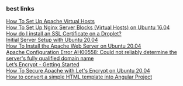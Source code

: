 ### best links
[How To Set Up Apache Virtual Hosts](https://www.digitalocean.com/community/tutorial_collections/how-to-set-up-apache-virtual-hosts)<br/>
[How To Set Up Nginx Server Blocks (Virtual Hosts) on Ubuntu 16.04](https://www.digitalocean.com/community/tutorials/how-to-set-up-nginx-server-blocks-virtual-hosts-on-ubuntu-16-04)<br/>
[How do I install an SSL Certificate on a Droplet?](https://docs.digitalocean.com/support/how-do-i-install-an-ssl-certificate-on-a-droplet/)<br/>
[Initial Server Setup with Ubuntu 20.04](https://www.digitalocean.com/community/tutorials/initial-server-setup-with-ubuntu-20-04)<br/>
[How To Install the Apache Web Server on Ubuntu 20.04](https://www.digitalocean.com/community/tutorials/how-to-install-the-apache-web-server-on-ubuntu-20-04)<br/>
[Apache Configuration Error AH00558: Could not reliably determine the server's fully qualified domain name](https://www.digitalocean.com/community/tutorials/apache-configuration-error-ah00558-could-not-reliably-determine-the-server-s-fully-qualified-domain-name)<br/>
[Let’s Encrypt - Getting Started](https://letsencrypt.org/getting-started/)<br/>
[How To Secure Apache with Let's Encrypt on Ubuntu 20.04](https://www.digitalocean.com/community/tutorials/how-to-secure-apache-with-let-s-encrypt-on-ubuntu-20-04)<br/>
[How to convert a simple HTML template into Angular Project](https://fahmidasclassroom.com/how-to-convert-a-simple-html-template-into-angular-project/)<br/>